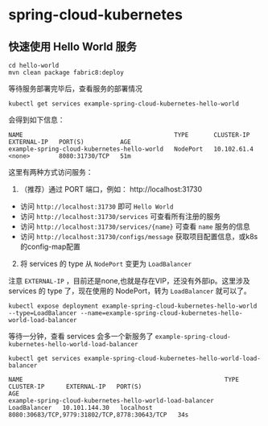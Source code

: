 # spring-cloud-kubernetes

## 快速使用 Hello World 服务

```shell script
cd hello-world
mvn clean package fabric8:deploy
```
等待服务部署完毕后，查看服务的部署情况

```shell script
kubectl get services example-spring-cloud-kubernetes-hello-world
```

会得到如下信息：

```text
NAME                                          TYPE       CLUSTER-IP    EXTERNAL-IP   PORT(S)          AGE
example-spring-cloud-kubernetes-hello-world   NodePort   10.102.61.4   <none>        8080:31730/TCP   51m
```

这里有两种方式访问服务：

1. （推荐）通过 PORT 端口，例如： http://localhost:31730

- 访问 `http://localhost:31730` 即可 `Hello World`
- 访问 `http://localhost:31730/services` 可查看所有注册的服务
- 访问 `http://localhost:31730/services/{name}`  可查看 `name` 服务的信息
- 访问 `http://localhost:31730/configs/message` 获取项目配置信息，或k8s的config-map配置

2. 将 services 的 type 从 `NodePort` 变更为 `LoadBalancer`

注意 `EXTERNAL-IP` ，目前还是none,也就是存在VIP，还没有外部ip。这里涉及 services 的 type 了，现在使用的 NodePort，转为 `LoadBalancer` 就可以了。

```shell script
kubectl expose deployment example-spring-cloud-kubernetes-hello-world --type=LoadBalancer --name=example-spring-cloud-kubernetes-hello-world-load-balancer
```

等待一分钟，查看 services 会多一个新服务了 `example-spring-cloud-kubernetes-hello-world-load-balancer`

```shell script
kubectl get services example-spring-cloud-kubernetes-hello-world-load-balancer
```

```shell script
NAME                                                        TYPE           CLUSTER-IP      EXTERNAL-IP   PORT(S)                                        AGE
example-spring-cloud-kubernetes-hello-world-load-balancer   LoadBalancer   10.101.144.30   localhost     8080:30683/TCP,9779:31802/TCP,8778:30643/TCP   34s
```


